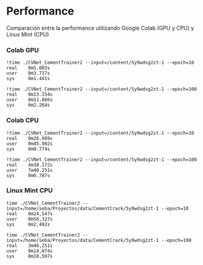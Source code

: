 # Performance
Comparación entre la performance utilizando Google Colab (GPU y CPU) y Linux Mint (CPU)

### Colab GPU

```
!time ./CVNet_CementTrainer2 --input=/content/5y9wdsg2zt-1 --epoch=10
real	0m5.083s
user	0m3.717s
sys	    0m1.441s
```

```
!time ./CVNet_CementTrainer2 --input=/content/5y9wdsg2zt-1 --epoch=100
real	0m13.154s
user	0m11.866s
sys	    0m2.264s
```
### Colab CPU

```
!time ./CVNet_CementTrainer2 --input=/content/5y9wdsg2zt-1 --epoch=10
real	0m26.989s
user	0m45.902s
sys	    0m0.774s
```
```
!time ./CVNet_CementTrainer2 --input=/content/5y9wdsg2zt-1 --epoch=100
real	4m30.172s
user	7m40.251s
sys	    0m6.787s
```
  
    
### Linux Mint CPU

```
time ./CVNet_CementTrainer2 --input=/home/seba/Proyectos/data/CementCrack/5y9wdsg2zt-1 --epoch=10
real	0m24,547s
user	0m56,327s
sys	    0m2,492s
```
```
time ./CVNet_CementTrainer2 --input=/home/seba/Proyectos/data/CementCrack/5y9wdsg2zt-1 --epoch=100
real	3m48,251s
user	9m14,874s
sys	    0m18,597s
```



